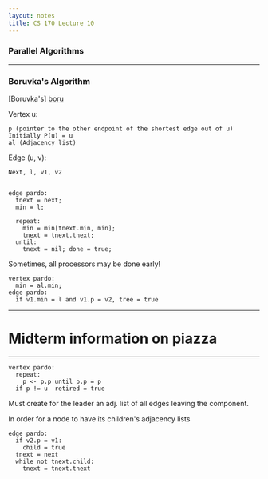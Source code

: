 ```yaml
---
layout: notes
title: CS 170 Lecture 10
---
```


### Parallel Algorithms

- - -

### Boruvka's Algorithm
[Boruvka's] [boru]

Vertex u:     

    p (pointer to the other endpoint of the shortest edge out of u) 
    Initially P(u) = u
    al (Adjacency list)

Edge (u, v):  

    Next, l, v1, v2


    edge pardo:
      tnext = next;
      min = l;

      repeat:
        min = min[tnext.min, min];
        tnext = tnext.tnext;
      until:
        tnext = nil; done = true;

Sometimes, all processors may be done early!

    vertex pardo:
      min = al.min;
    edge pardo:
      if v1.min = l and v1.p = v2, tree = true

- - -
# Midterm information on piazza
- - -

    vertex pardo:
      repeat:
        p <- p.p until p.p = p
      if p != u  retired = true

Must create for the leader an adj. list of all edges leaving the component.

In order for a node to have its children's adjacency lists

    edge pardo:
      if v2.p = v1:
        child = true
      tnext = next
      while not tnext.child: 
        tnext = tnext.tnext


      

[boru]: http://en.wikipedia.org/wiki/Bor%C5%AFvka's_algorithm
